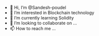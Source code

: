 - 👋 Hi, I’m @Sandesh-poudel
- 👀 I’m interested in Blockchain technology
- 🌱 I’m currently learning Solidity
- 💞️ I’m looking to collaborate on ...
- 📫 How to reach me ...

<!---
Sandesh-poudel/Sandesh-poudel is a ✨ special ✨ repository because its `README.md` (this file) appears on your GitHub profile.
You can click the Preview link to take a look at your changes.
--->
